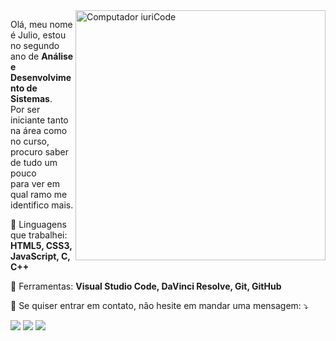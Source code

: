 <img src="https://raw.githubusercontent.com/MicaelliMedeiros/micaellimedeiros/master/image/computer-illustration.png" min-width="400px" max-width="400px" width="400px" align="right" alt="Computador iuriCode">

<p align="left"> 
  Olá, meu nome é Julio, estou no segundo ano de <strong>Análise e Desenvolvimento
  de Sistemas</strong>.<br>
  Por ser iniciante tanto na área como no curso, procuro saber de tudo um pouco<br>
  para ver em qual ramo me identifico mais.
</p>

<p align="left">
  🦄 Linguagens que trabalhei: <strong>HTML5, CSS3, JavaScript, C, C++</strong>
</p>

<p align="left">
  💼 Ferramentas: <strong>Visual Studio Code, DaVinci Resolve, Git, GitHub</strong>
</p>

<p align="left">
  💌 Se quiser entrar em contato, não hesite em mandar uma mensagem: ⤵️
</p>
<p align="left">
  <a href="https://www.linkedin.com/in/julio-treichel-94334b1b0/" alt="Linkedin">
  <img src="https://img.shields.io/badge/-Linkedin-0e76a8?style=flat-square&logo=Linkedin&logoColor=white&link=LINK-DO-SEU-LINKEDIN" /></a>

  <!-- <a href="#" alt="WhatsApp">
  <img src="https://img.shields.io/badge/-WhatsApp-25d366?style=flat-square&labelColor=25d366&logo=whatsapp&logoColor=white&link=API-DO-SEU-WHATSAPP"/></a>
  -->
  <a href="https://www.facebook.com/larga.de.stalkear" alt="Facebook">
  <img src="https://img.shields.io/badge/-Facebook-3b5998?style=flat-square&labelColor=3b5998&logo=facebook&logoColor=white&link=LINK-DO-SEU-FACEBOOK"/></a>
  
  <a href="https://www.instagram.com/julio.treichel/?hl=pt-br" alt="Instagram">
  <img src="https://img.shields.io/badge/-Instagram-DF0174?style=flat-square&labelColor=DF0174&logo=instagram&logoColor=white&link=LINK-DO-SEU-INSTAGRAM"/></a>
</p>
  
  <!--<a href="#" alt="Gmail">
  <img src="https://img.shields.io/badge/-Gmail-FF0000?style=flat-square&labelColor=FF0000&logo=gmail&logoColor=white&link=LINK-DO-SEU-EMAIL" /></a>
  -->
